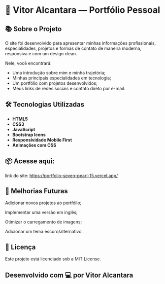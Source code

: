 # 🚀 Vitor Alcantara — Portfólio Pessoal
## 📚 Sobre o Projeto

O site foi desenvolvido para apresentar minhas informações profissionais, especialidades, projetos e formas de contato de maneira moderna, responsiva e com um design clean.

Nele, você encontrará:
- Uma introdução sobre mim e minha trajetória;
- Minhas principais especialidades em tecnologia;
- Um portfólio com projetos desenvolvidos;
- Meus links de redes sociais e contato direto por e-mail.

## 🛠️ Tecnologias Utilizadas

- **HTML5**
- **CSS3**
- **JavaScript**
- **Bootstrap Icons**
- **Responsividade Mobile First**
- **Animações com CSS**

## 📦 Acesse aqui:
link do site: https://portfolio-seven-pearl-15.vercel.app/

## 🎯 Melhorias Futuras
Adicionar novos projetos ao portfólio;

Implementar uma versão em inglês;

Otimizar o carregamento de imagens;

Adicionar um tema escuro/alternativo.

## 📄 Licença
Este projeto está licenciado sob a MIT License.

## Desenvolvido com 💻 por Vitor Alcantara

